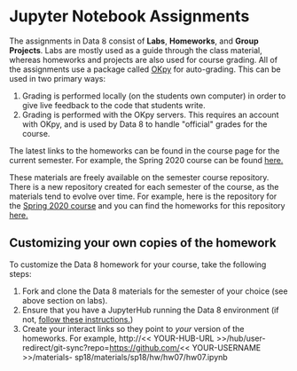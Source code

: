 # Jupyter Notebook Assignments

The assignments in Data 8 consist of **Labs**, **Homeworks**, and **Group Projects**. Labs are mostly used as a guide through the class material, whereas homeworks and projects are also used for course grading. All of the assignments use a package called [OKpy](https://okpy.org/) for auto-grading. This can be used in two primary ways:

1. Grading is performed locally (on the students own computer) in order to give live feedback
   to the code that students write.
2. Grading is performed with the OKpy servers. This requires an account with OKpy, and is
   used by Data 8 to handle "official" grades for the course.
   
The latest links to the homeworks can be found in the course page for the current
semester. For example, the Spring 2020 course can be found [here.](http://data8.org/sp20/)

These materials are freely available on the semester course repository.
There is a new repository created for each semester of the course, as the materials
tend to evolve over time. For example, here is the repository for the [Spring 2020 course](https://github.com/data-8/materials-sp20) and you can find the homeworks for this repository [here.](https://github.com/data-8/materials-sp20/tree/master/materials/sp20/hw)


## Customizing your own copies of the homework

To customize the Data 8 homework for your course, take the following steps:
1. Fork and clone the Data 8 materials for the semester of your choice (see above section on labs).
2. Ensure that you have a JupyterHub running the Data 8 environment (if not, [follow these instructions.](setup_jupyterhub.md)) 
3. Create your interact links so they point to *your* version of the homeworks. For example,
   http://<< YOUR-HUB-URL >>/hub/user-redirect/git-sync?repo=https://github.com/<< YOUR-USERNAME >>/materials-   sp18/materials/sp18/hw/hw07/hw07.ipynb

